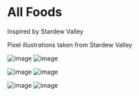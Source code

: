 # All Foods

Inspired by Stardew Valley

Pixel illustrations taken from Stardew Valley


![image](https://user-images.githubusercontent.com/5521110/217328624-a1f4e3e5-cbcb-457b-9318-0e8bc313c68f.png)
![image](https://user-images.githubusercontent.com/5521110/217328761-61dc0525-3262-4a5d-b5e0-5c1a364f0f87.png)

![image](https://user-images.githubusercontent.com/5521110/217329968-bed29d33-b8e2-49ce-842e-2a26b26d38ec.png)
![image](https://user-images.githubusercontent.com/5521110/217328977-5e0fc4da-6506-41ac-b8ea-cbe46085c4a0.png)

![image](https://user-images.githubusercontent.com/5521110/217329116-d613ed5e-14cc-46e5-a7ed-dc8cb7083482.png)
![image](https://user-images.githubusercontent.com/5521110/217329209-560d5c8b-cd1c-41bc-990b-41431926a903.png)



